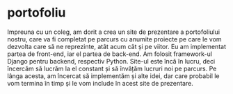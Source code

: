 # portofoliu
Impreuna cu un coleg, am dorit a crea un site de prezentare a portofoliului nostru, care va fi completat pe parcurs cu anumite proiecte pe care le vom dezvolta care să ne reprezinte, atât acum cât și pe viitor.
Eu am implementat partea de front-end, iar el partea de back-end.
Am folosit framework-ul Django pentru backend, respectiv Python.
Site-ul este încă în lucru, deci încercăm să lucrăm la el constant și să învățăm lucruri noi pe parcurs.
Pe lânga acesta, am încercat să implementăm și alte idei, dar care probabil le vom termina în timp și le vom include în acest site de prezentare.


